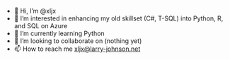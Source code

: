 - 👋 Hi, I’m @xljx
- 👀 I’m interested in enhancing my old skillset (C#, T-SQL) into Python, R, and SQL on Azure
- 🌱 I’m currently learning Python
- 💞️ I’m looking to collaborate on (nothing yet)
- 📫 How to reach me xljx@larry-johnson.net

<!---
xljx/xljx is a ✨ special ✨ repository because its `README.md` (this file) appears on your GitHub profile.
You can click the Preview link to take a look at your changes.
--->
